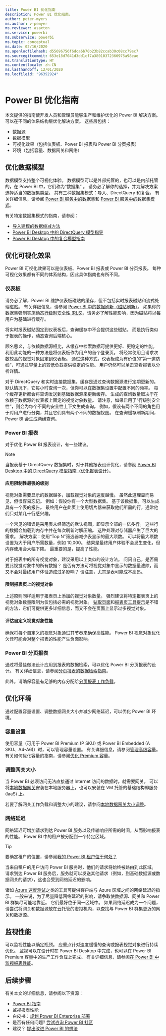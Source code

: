 ```yaml
---
title: Power BI 优化指南
description: Power BI 优化指南。
author: peter-myers
ms.author: v-pemyer
ms.reviewer: asaxton
ms.service: powerbi
ms.subservice: powerbi
ms.topic: conceptual
ms.date: 02/16/2020
ms.openlocfilehash: d55696756f6dca6b70b23b82ccab30c08cc79ec7
ms.sourcegitcommit: 653e18d7041d3dd1cf7a38010372366975a98eae
ms.translationtype: HT
ms.contentlocale: zh-CN
ms.lasthandoff: 12/01/2020
ms.locfileid: "96392924"
---
```

# <a name="optimization-guide-for-power-bi"></a>Power BI 优化指南

本文提供的指南使开发人员和管理员能够生产和维护优化的 Power BI 解决方案。 可以在不同的体系结构层优化解决方案。 这些层包括：

- 数据源
- 数据模型
- 可视化效果（包括仪表板、Power BI 报表和 Power BI 分页报表）
- 环境（包括容量、数据网关和网络）

## <a name="optimizing-the-data-model"></a>优化数据模型

数据模型支持整个可视化体验。 数据模型可以是外部托管的，也可以是内部托管的，在 Power BI 中，它们称为“数据集”  。 请务必了解你的选择，并为解决方案选择适当的数据集类型。 共有三种数据集模式：导入、DirectQuery 和复合。 有关详细信息，请参阅 [Power BI 服务中的数据集](../connect-data/service-datasets-understand.md)和 [Power BI 服务中的数据集模式](../connect-data/service-dataset-modes-understand.md)。

有关特定数据集模式的指南，请参阅：

- [导入建模的数据缩减方法](import-modeling-data-reduction.md)
- [Power BI Desktop 中的 DirectQuery 模型指导](directquery-model-guidance.md)
- [Power BI Desktop 中的复合模型指南](composite-model-guidance.md)

## <a name="optimizing-visualizations"></a>优化可视化效果

Power BI 可视化效果可以是仪表板、Power BI 报表或 Power BI 分页报表。 每种可视化效果都有不同的体系结构，因此具体指南也有所不同。 

### <a name="dashboards"></a>仪表板

请务必了解，Power BI 维护仪表板磁贴的缓存，但不包括实时报表磁贴和流式处理磁贴。 有关详细信息，请参阅 [Power BI 中的数据刷新（磁贴刷新）](../connect-data/refresh-data.md#tile-refresh)。 如果你的数据集强制实施动态[行级别安全性 (RLS)](../admin/service-admin-rls.md)，请务必了解性能影响，因为磁贴将以每用户为基础进行缓存。

将实时报表磁贴固定到仪表板后，查询缓存中不会提供这些磁贴。 而是执行类似于报表的操作，动态查询后端核心。

顾名思义，与依赖数据源相比，从缓存中检索数据可提供更好、更稳定的性能。 利用此功能的一种方法是将仪表板作为用户的首个登录页。 将经常使用且请求次数较高的视觉对象固定到仪表板。 通过这种方式，仪表板成为有价值的“第一道防线”，可通过容量上的较低负载提供稳定的性能。 用户仍然可以单击查看报表以分析详情。

对于 DirectQuery 和实时连接数据集，缓存是通过查询数据源进行定期更新的。 默认情况下，它每小时查询一次，但你可以在数据集设置中配置不同的频率。 每个缓存更新都会将查询发送到基础数据源来更新缓存。 生成的查询数量取决于在依赖于数据源的仪表板上固定的视觉对象数量。 请注意，如果启用了“行级别安全性”，则会为每个不同的安全性上下文生成查询。 例如，假设有两个不同的角色用于对用户进行分类，并且它们具有两个不同的数据视图。 在查询缓存刷新期间，Power BI 会生成两组查询。

### <a name="power-bi-reports"></a>Power BI 报表

对于优化 Power BI 报表设计，有一些建议。

> [!NOTE]
> 当报表基于 DirectQuery 数据集时，对于其他报表设计优化，请参阅 [Power BI Desktop 中的 DirectQuery 模型指南（优化报表设计）](directquery-model-guidance.md#optimize-report-designs)。

#### <a name="apply-the-most-restrictive-filters"></a>应用限制性最强的级别

视觉对象需要显示的数据越多，加载视觉对象的速度越慢。 虽然此道理显而易见，但很容易忘记。 例如：假设你有一个大型数据集。 基于该数据集，可以生成具有一个表的报告。 最终用户在此页上使用切片器来获取他们所需的行，通常他们只对某几十行感兴趣。

一个常见的错误是采用表未经筛选的默认视图，即显示全部的一亿多行。 这些行的数据会加载到内存中并在每次刷新时解压缩。 这种处理对存储器产生了巨大的需求。 解决方案：使用“Top N”筛选器减少表显示的最大项数。 可以将最大项数设置为大于用户所需数量，例如 10,000。 结果是最终用户体验不会发生变化，但内存使用会大幅下降。 最重要的是，提高了性能。

对于报表中的所有视觉对象，建议采用以上类似的设计方法。 问问自己，是否需要此视觉对象中的所有数据？ 是否有方法可将视觉对象中显示的数据量滤除，而又不会对最终用户体验造成过多影响？ 请注意，尤其是表可能成本高昂。

#### <a name="limit-visuals-on-report-pages"></a>限制报表页上的视觉对象

上述原则同样适用于报表页上添加的视觉对象数量。 强烈建议将特定报表页上的视觉对象数量限制为仅包括必需的视觉对象。 [钻取页面](report-drillthrough.md)和[报表页工具提示](report-page-tooltips.md)是不错的方法，它们可提供更多详细信息，而又不会在页面上显示过多视觉对象。

#### <a name="evaluate-custom-visual-performance"></a>评估自定义视觉对象性能

确保将每个自定义的视觉对象通过其节奏来确保高性能。 Power BI 视觉对象优化欠佳可能会对整个报表的性能产生负面影响。

### <a name="power-bi-paginated-reports"></a>Power BI 分页报表

通过将最佳做法设计应用到报表的数据检索，可以优化 Power BI 分页报表的设计。 有关详细信息，请参阅[分页报表的数据检索指南](report-paginated-data-retrieval.md)。

此外，请确保容量有足够的内存分配给[分页报表工作负载](../admin/service-admin-premium-workloads.md#paginated-reports)。

## <a name="optimizing-the-environment"></a>优化环境

通过配置容量设置、调整数据网关大小并减少网络延迟，可以优化 Power BI 环境。

### <a name="capacity-settings"></a>容量设置

使用容量（可用于 Power BI Premium (P SKU) 或 Power BI Embedded (A SKU、A4-A6)）时，可以管理容量设置。 有关详细信息，请参阅[管理高级容量](../admin/service-premium-capacity-manage.md)。 有关如何优化容量的指南，请参阅[优化 Premium 容量](../admin/service-premium-capacity-optimize.md)。

### <a name="gateway-sizing"></a>调整网关大小

当 Power BI 必须访问无法直接通过 Internet 访问的数据时，就需要网关。 可以将[本地数据网关](../connect-data/service-gateway-onprem.md)安装在本地服务器上，也可以安装在 VM 托管的基础结构即服务 (IaaS) 上。

若要了解网关工作负载和调整大小的建议，请参阅[本地数据网关大小调整](gateway-onprem-sizing.md)。

### <a name="network-latency"></a>网络延迟

网络延迟可增加请求到达 Power BI 服务以及传输响应所需的时间，从而影响报表的性能。 Power BI 中的租户被分配到一个特定区域。

> [!TIP]
> 要确定租户的位置，请参阅[我的 Power BI 租户位于何处？](../admin/service-admin-where-is-my-tenant-located.md)

当来自租户的用户访问 Power BI 服务时，他们的请求将始终被路由到此区域。 请求到达 Power BI 服务后，服务就可以发送其他请求（例如，到基础数据源或数据网关的请求），这也会受到网络延迟的影响。

诸如 [Azure 速度测试](https://azurespeedtest.azurewebsites.net/)之类的工具可提供客户端与 Azure 区域之间的网络延迟的指示。 一般来说，为了尽量降低网络延迟的影响，请争取使数据源、网关和 Power BI 群集尽可能地靠近。 它们最好位于同一区域中。 如果网络延迟成为一个问题，请尝试将网关和数据源放在云托管的虚拟机内，以查找与 Power BI 群集更近的网关和数据源。

## <a name="monitoring-performance"></a>监视性能

可以监视性能以确定瓶颈。 应重点针对速度缓慢的查询或报表视觉对象进行持续优化。 监视可以在设计时在 Power BI Desktop 中完成，也可以在 Power BI Premium 容量中的生产工作负载上完成。 有关详细信息，请参阅[在 Power BI 中监视报表性能](monitor-report-performance.md)。

## <a name="next-steps"></a>后续步骤

有关本文的详细信息，请参阅以下资源：

- [Power BI 指南](index.yml)
- [监视报表性能](monitor-report-performance.md)
- 白皮书：[规划 Power BI Enterprise 部署](https://go.microsoft.com/fwlink/?linkid=2057861)
- 是否有任何问题? [尝试咨询 Power BI 社区](https://community.powerbi.com/)
- 建议？ [提出改进 Power BI 的想法](https://ideas.powerbi.com/)




